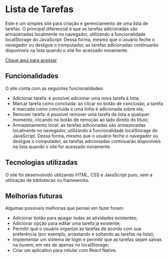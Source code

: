 # Lista de Tarefas
Este é um simples site para criação e gerenciamento de uma lista de tarefas. O principal diferencial é que as tarefas adicionadas são armazenadas localmente no navegador, utilizando a funcionalidade localStorage do JavaScript. Dessa forma, mesmo que o usuário feche o navegador ou desligue o computador, as tarefas adicionadas continuarão disponíveis na lista quando o site for acessado novamente.

[Clique aqui para acessar](https://matheu46.github.io/whatToDoToday/)

## Funcionalidades
O site conta com as seguintes funcionalidades:

- Adicionar tarefa: é possível adicionar uma nova tarefa à lista;
- Marcar tarefa como concluída: ao clicar no botão de conclusão, a tarefa é marcada como concluída e uma linha é adicionada sobre ela;
- Remover tarefa: é possível remover uma tarefa da lista a qualquer momento, clicando no botão de remoção ao lado direito do título;
- Armazenamento local: as tarefas adicionadas são armazenadas localmente no navegador, utilizando a funcionalidade localStorage do JavaScript. Dessa forma, mesmo que o usuário feche o navegador ou desligue o computador, as tarefas adicionadas continuarão disponíveis na lista quando o site for acessado novamente.

## Tecnologias utilizadas
O site foi desenvolvido utilizando HTML, CSS e JavaScript puro, sem a utilização de bibliotecas ou frameworks.

## Melhorias futuras
Algumas possíveis melhorias que pensei em fazer foram:

- Adicionar botão para apagar todas as atividades existentes;
- Adicionar opção para editar uma tarefa já existente;
- Permitir que o usuário organize as tarefas de acordo com sua preferência (por exemplo, arrastando e soltando as tarefas na lista);
- Implementar um sistema de login e permitir que as tarefas sejam salvas na nuvem, em vez de apenas no localStorage;
- Criar um aplicativo para celular com React Native.
